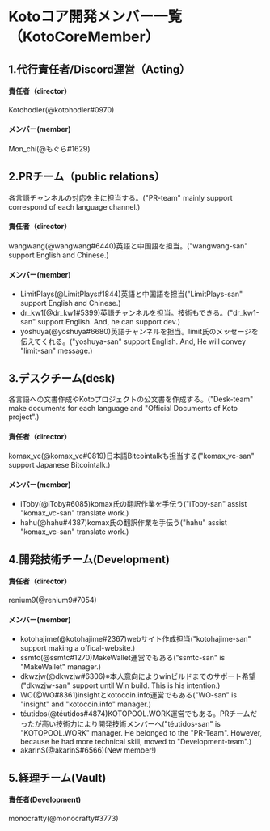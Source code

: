# Kotoコア開発メンバー一覧（KotoCoreMember）


## 1.代行責任者/Discord運営（Acting）
#### 責任者（director）
Kotohodler(@kotohodler#0970)  
#### メンバー(member)
Mon_chi(@もぐら#1629)



## 2.PRチーム（public relations）
各言語チャンネルの対応を主に担当する。("PR-team" mainly support correspond of each language channel.)  
#### 責任者（director）
wangwang(@wangwang#6440)英語と中国語を担当。("wangwang-san" support English and Chinese.)
#### メンバー(member)
- LimitPlays(@LimitPlays#1844)英語と中国語を担当("LimitPlays-san" support English and Chinese.)
- dr_kw1(@dr_kw1#5399)英語チャンネルを担当。技術もできる。("dr_kw1-san" support English. And, he can support dev.)  
- yoshuya(@yoshuya#6680)英語チャンネルを担当。limit氏のメッセージを伝えてくれる。("yoshuya-san" support English. And, He will convey "limit-san" message.)  



## 3.デスクチーム(desk)
各言語への文書作成やKotoプロジェクトの公文書を作成する。("Desk-team" make documents for each language and "Official Documents of Koto project".)  
#### 責任者（director）
komax_vc(@komax_vc#0819)日本語Bitcointalkも担当する("komax_vc-san" support Japanese Bitcointalk.)    
#### メンバー(member)
- iToby(@iToby#6085)komax氏の翻訳作業を手伝う("iToby-san" assist "komax_vc-san" translate work.)  
- hahu(@hahu#4387)komax氏の翻訳作業を手伝う("hahu" assist "komax_vc-san" translate work.)  



## 4.開発技術チーム(Development)
#### 責任者（director）
renium9(@renium9#7054)
#### メンバー(member)
- kotohajime(@kotohajime#2367)webサイト作成担当("kotohajime-san" support making a offical-website.)  
- ssmtc(@ssmtc#1270)MakeWallet運営でもある("ssmtc-san" is "MakeWallet" manager.)  
- dkwzjw(@dkwzjw#6306)※本人意向によりwinビルドまでのサポート希望("dkwzjw-san" support until Win build. This is his intention.)  
- WO(@WO#8361)insightとkotocoin.info運営でもある("WO-san" is "insight" and "kotocoin.info" manager.)  
- téutidos(@téutidos#4874)KOTOPOOL.WORK運営でもある。PRチームだったが高い技術力により開発技術メンバーへ("téutidos-san" is "KOTOPOOL.WORK"  manager. He belonged to the "PR-Team". However, because he had more technical skill, moved to "Development-team".)  
- akarinS(@akarinS#6566)(New member!)



## 5.経理チーム(Vault)
#### 責任者(Development)
monocrafty(@monocrafty#3773)
